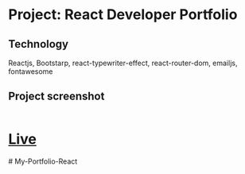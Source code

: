 # Project: React Developer Portfolio
<h2>Technology</h2>
<p>Reactjs, Bootstarp, react-typewriter-effect, react-router-dom, emailjs, fontawesome </p>
<h2>Project screenshot</h2>
<img src="./src/assets/screen1.png" alt="">

<h1><a href="https://hamidul-cv.web.app">Live</a></h2># My-Portfolio-React
